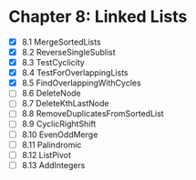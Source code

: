 # Chapter 8: Linked Lists

- [x] 8.1 MergeSortedLists
- [x] 8.2 ReverseSingleSublist
- [x] 8.3 TestCyclicity
- [x] 8.4 TestForOverlappingLists
- [x] 8.5 FindOverlappingWithCycles
- [ ] 8.6 DeleteNode
- [ ] 8.7 DeleteKthLastNode
- [ ] 8.8 RemoveDuplicatesFromSortedList
- [ ] 8.9 CyclicRightShift
- [ ] 8.10 EvenOddMerge
- [ ] 8.11 Palindromic
- [ ] 8.12 ListPivot
- [ ] 8.13 AddIntegers
